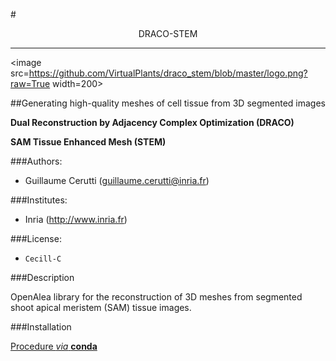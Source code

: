 #<p style="text-align: center;">DRACO-STEM</p>

------

<p style="text-align: center;">

<image src=https://github.com/VirtualPlants/draco_stem/blob/master/logo.png?raw=True width=200>

</p>

##Generating high-quality meshes of cell tissue from 3D segmented images



**Dual Reconstruction by Adjacency Complex Optimization (DRACO)**

**SAM Tissue Enhanced Mesh (STEM)**

###Authors:
* Guillaume Cerutti (guillaume.cerutti@inria.fr)


###Institutes:
* Inria (http://www.inria.fr)


###License: 
* `Cecill-C`

###Description

OpenAlea library for the reconstruction of 3D meshes from segmented shoot apical meristem (SAM) tissue images.

###Installation

[Procedure *via* **conda**](wiki/installation)


